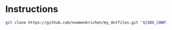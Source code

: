 # Instructions

```bash
git clone https://github.com/noomenkrichen/my_dotfiles.git "${XDG_CONFIG_HOME:-$HOME}/temp"
```
